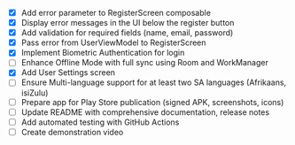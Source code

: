 - [x] Add error parameter to RegisterScreen composable
- [x] Display error messages in the UI below the register button
- [x] Add validation for required fields (name, email, password)
- [x] Pass error from UserViewModel to RegisterScreen
- [x] Implement Biometric Authentication for login
- [ ] Enhance Offline Mode with full sync using Room and WorkManager
- [x] Add User Settings screen
- [ ] Ensure Multi-language support for at least two SA languages (Afrikaans, isiZulu)
- [ ] Prepare app for Play Store publication (signed APK, screenshots, icons)
- [ ] Update README with comprehensive documentation, release notes
- [ ] Add automated testing with GitHub Actions
- [ ] Create demonstration video
